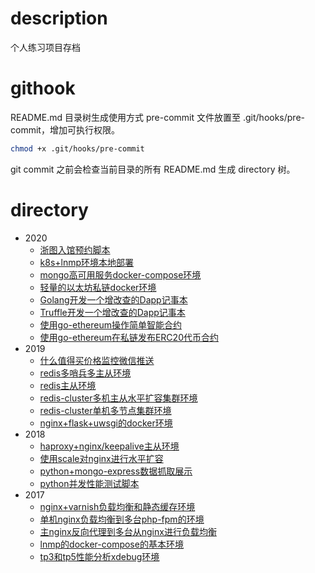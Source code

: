 # description
个人练习项目存档

# githook
README.md 目录树生成使用方式
pre-commit 文件放置至 .git/hooks/pre-commit，增加可执行权限。
```bash
chmod +x .git/hooks/pre-commit
```
git commit 之前会检查当前目录的所有 README.md 生成 directory 树。

# directory
 * 2020
	 * [浙图入馆预约脚本](2020/zjlib)
	 * [k8s+lnmp环境本地部署](2020/docker/k8s_lnmp)
	 * [mongo高可用服务docker-compose环境](2020/docker/docker_mongo_swarm)
	 * [轻量的以太坊私链docker环境](2020/blockchain/simplenode)
	 * [Golang开发一个增改查的Dapp记事本](2020/blockchain/note_on_chain_with_go)
	 * [Truffle开发一个增改查的Dapp记事本](2020/blockchain/note_on_chain)
	 * [使用go-ethereum操作简单智能合约](2020/blockchain/inbox)
	 * [使用go-ethereum在私链发布ERC20代币合约](2020/blockchain/erc20_demo)
 * 2019
	 * [什么值得买价格监控微信推送](2019/zhidemai)
	 * [redis多哨兵多主从环境](2019/redis_sentinel)
	 * [redis主从环境](2019/redis_master_slave)
	 * [redis-cluster多机主从水平扩容集群环境](2019/redis_cluster_scale)
	 * [redis-cluster单机多节点集群环境](2019/redis_cluster)
	 * [nginx+flask+uwsgi的docker环境](2019/nginx_flask_uwsgi)
 * 2018
	 * [haproxy+nginx/keepalive主从环境](2018/nginx_keepalived)
	 * [使用scale对nginx进行水平扩容](2018/nginx_haproxy_scale)
	 * [python+mongo-express数据抓取展示](2018/gzcgw_data)
	 * [python并发性能测试脚本](2018/concurrency_test_with_python)
 * 2017
	 * [nginx+varnish负载均衡和静态缓存环境](2017/docker/varnish_nginx)
	 * [单机nginx负载均衡到多台php-fpm的环境](2017/docker/upstream_of_php)
	 * [主nginx反向代理到多台从nginx进行负载均衡](2017/docker/upstream_of_nginx)
	 * [lnmp的docker-compose的基本环境](2017/docker/lnmp)
	 * [tp3和tp5性能分析xdebug环境](2017/docker/docker_tp3_and_tp5)
